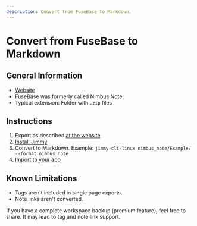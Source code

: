 ```yaml
---
description: Convert from FuseBase to Markdown.
---
```


# Convert from FuseBase to Markdown

## General Information

- [Website](https://nimbusweb.me/note/)
- FuseBase was formerly called Nimbus Note
- Typical extension: Folder with `.zip` files

## Instructions

1. Export as described [at the website](https://nimbusweb.me/guides/settings/how-to-export-notes-to-html-or-pdf/)
2. [Install Jimmy](../index.md#installation)
3. Convert to Markdown. Example: `jimmy-cli-linux nimbus_note/Example/ --format nimbus_note`
4. [Import to your app](../import_instructions.md)

## Known Limitations

- Tags aren't included in single page exports.
- Note links aren't converted.

If you have a complete workspace backup (premium feature), feel free to share. It may lead to tag and note link support.
